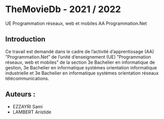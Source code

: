 # TheMovieDb - 2021 / 2022
UE Programmation réseaux, web et mobiles AA Programmation.Net

## Introduction
Ce travail est demandé dans le cadre de l’activité d’apprentissage (AA) ”Programmation.Net” de l’unité
d’enseignement (UE) ”Programmation réseaux, web et mobiles” de la section 3e Bachelier en informatique
de gestion, 3e Bachelier en informatique systémes orientation informatique industrielle et 3e Bachelier en
informatique systémes orientation réseaux télécommunications.


## Auteurs : 
+ EZZAYRI Sami 
+ LAMBERT Aristide 

